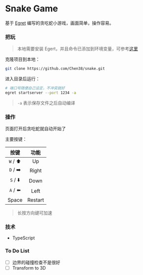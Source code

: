 # Snake Game

基于 [Egret][1] 编写的贪吃蛇小游戏，画面简单，操作容易。

### 把玩

> 本地需要安装 Egert，并且命令已添加到环境变量，可参考[这里][2]

克隆项目到本地：

```bash
git clone https://github.com/Chen38/snake.git
```

进入目录后运行：

```bash
# 端口号随便自己设定，不冲突就好
egret startserver --port 1234 -a
```

> `-a` 表示保存文件之后自动编译

### 操作

页面打开后贪吃蛇就自动开始了

主要按键：

|    按键    |   功能    |
|  :------: | :-----: |
| `W` / ⬆️  |   Up    |
| `D` / ➡️  |  Right  |
| `S` / ⬇️  |  Down   |
| `A` / ⬅️  |  Left   |
|  Space    | Restart |

> 长按方向键可加速

### 技术

- TypeScript

### To Do List

- [ ] 边界的碰撞检查不是很好
- [ ] Transform to 3D

<!-- Links -->

[1]: http://developer.egret.com/cn/
[2]: http://developer.egret.com/cn/github/egret-docs/Engine2D/projectConfig/installation/index.html
